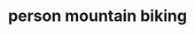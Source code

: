 ---
layout: people&body
title: person mountain biking
emoji: person_mountain_biking
permalink: 🚵.html
image: assets/img/3moji/person_mountain_biking.png
---